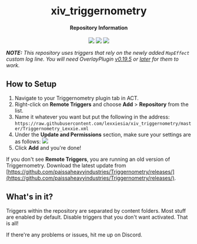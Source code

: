 <h1 align="center">
  <br>xiv_triggernometry<br>
</h1>
<h4 align="center">Repository Information</h4>

<p align="center">
  <a href="https://na.finalfantasyxiv.com/endwalker/patch_6_3"><img src="https://img.shields.io/badge/ffxiv-patch%206.3-yellow"></a>
  <a href="https://github.com/paissaheavyindustries/Triggernometry/releases/tag/v1.1.6.7"><img src="https://img.shields.io/badge/triggernometry-v1.1.6.7-blue"></a>
  <a href="https://github.com/OverlayPlugin/OverlayPlugin/releases/tag/v0.19.5"><img src="https://img.shields.io/badge/OverlayPlugin-v0.19.5+-green"></a>
</p>

***NOTE:*** *This repository uses triggers that rely on the newly added `MapEffect` custom log line. You will need OverlayPlugin [v0.19.5](https://github.com/OverlayPlugin/OverlayPlugin/releases/tag/v0.19.5 "OverlayPlugin v0.19.5") or [later](https://github.com/OverlayPlugin/OverlayPlugin/releases "later") for them to work.*

## How to Setup

 1. Navigate to your Triggernometry plugin tab in ACT.
 2. Right-click on **Remote Triggers** and choose **Add** > **Repository** from the list.
 3. Name it whatever you want but put the following in the address:
 ```https://raw.githubusercontent.com/lexxiesia/xiv_triggernometry/master/Triggernometry_Lexxie.xml```
 4. Under the **Update and Permissions** section, make sure your settings are as follows:
![](https://raw.githubusercontent.com/lexxiesia/xiv_triggernometry/master/resources/screenshots/repo_setting.jpg)
 5. Click **Add** and you're done!
 
 If you don't see **Remote Triggers**, you are running an old version of Triggernometry. Download the latest update from [https://github.com/paissaheavyindustries/Triggernometry/releases/](https://github.com/paissaheavyindustries/Triggernometry/releases/).

<!-- ### Known Issues
 - Main repository folder `Github` occasionally gets disabled after a new upload.
 - Some disabled folders/triggers becomes enabled after uploading to the repository.
-->
## What's in it?
Triggers within the repository are separated by content folders. Most stuff are enabled by default. Disable triggers that you don't want activated. That is all!

If there're any problems or issues, hit me up on Discord.